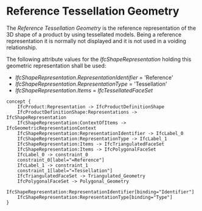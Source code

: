 Reference Tessellation Geometry
===============================

The _Reference Tessellation Geometry_ is the reference representation of the 3D shape of a product by using tessellated models. Being a reference representation it is normally not displayed and it is not used in a voiding relationship.

The following attribute values for the _IfcShapeRepresentation_ holding this geometric representation shall be used:

* _IfcShapeRepresentation_._RepresentationIdentifier_ = 'Reference'
* _IfcShapeRepresentation_._RepresentationType_ = 'Tessellation'
* _IfcShapeRepresentation_._Items_ = _IfcTessellatedFaceSet_

```
concept {
    IfcProduct:Representation -> IfcProductDefinitionShape
    IfcProductDefinitionShape:Representations -> IfcShapeRepresentation
    IfcShapeRepresentation:ContextOfItems -> IfcGeometricRepresentationContext
    IfcShapeRepresentation:RepresentationIdentifier -> IfcLabel_0
    IfcShapeRepresentation:RepresentationType -> IfcLabel_1
    IfcShapeRepresentation:Items -> IfcTriangulatedFaceSet
    IfcShapeRepresentation:Items -> IfcPolygonalFaceSet
    IfcLabel_0 -> constraint_0
    constraint_0[label="=Reference"]
    IfcLabel_1 -> constraint_1
    constraint_1[label="=Tessellation"]
    IfcTriangulatedFaceSet -> Triangulated_Geometry
    IfcPolygonalFaceSet -> Polygonal_Geometry
    IfcShapeRepresentation:RepresentationIdentifier[binding="Identifier"]
    IfcShapeRepresentation:RepresentationType[binding="Type"]
}
```
